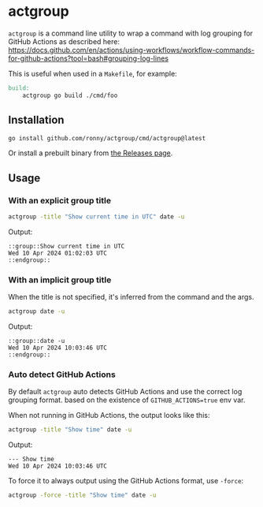 # actgroup

`actgroup` is a command line utility to wrap a command with log grouping for GitHub Actions
as described here:
https://docs.github.com/en/actions/using-workflows/workflow-commands-for-github-actions?tool=bash#grouping-log-lines

This is useful when used in a `Makefile`, for example:

```Makefile
build:
	actgroup go build ./cmd/foo
```

## Installation

```sh
go install github.com/ronny/actgroup/cmd/actgroup@latest
```

Or install a prebuilt binary from [the Releases page](https://github.com/ronny/actgroup/releases).

## Usage

### With an explicit group title

```sh
actgroup -title "Show current time in UTC" date -u
```

Output:

```
::group::Show current time in UTC
Wed 10 Apr 2024 01:02:03 UTC
::endgroup::
```

### With an implicit group title

When the title is not specified, it's inferred from the command and the args.

```sh
actgroup date -u
```

Output:

```
::group::date -u
Wed 10 Apr 2024 10:03:46 UTC
::endgroup::
```

### Auto detect GitHub Actions

By default `actgroup` auto detects GitHub Actions and use the correct log grouping format.
based on the existence of `GITHUB_ACTIONS=true` env var.

When not running in GitHub Actions, the output looks like this:

```sh
actgroup -title "Show time" date -u
```

Output:

```
--- Show time
Wed 10 Apr 2024 10:03:46 UTC
```

To force it to always output using the GitHub Actions format, use `-force`:

```sh
actgroup -force -title "Show time" date -u
```
